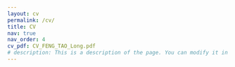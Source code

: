 ```yaml
---
layout: cv
permalink: /cv/
title: CV
nav: true
nav_order: 4
cv_pdf: CV_FENG_TAO_Long.pdf
# description: This is a description of the page. You can modify it in 'pages/_cv.md'. You can also change or remove the top pdf download button.
---
```

